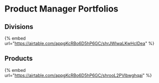 # Product Manager Portfolios

## Divisions

{% embed url="https://airtable.com/appgKcRBo6D5hP6GC/shrJWlwaLKwHclDea" %}

## Products

{% embed url="https://airtable.com/appgKcRBo6D5hP6GC/shrooL2PVlbwghqai" %}
